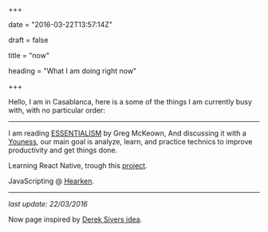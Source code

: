+++

date = "2016-03-22T13:57:14Z"

draft = false

title = "now"

heading = "What I am doing right now"

+++

Hello, I am in Casablanca, here is a some of the things I am currently busy with, with no particular order:
___


I am reading [ESSENTIALISM](https://www.youtube.com/watch?v=T9x6D09AKBU) by Greg McKeown, And discussing it with a [Youness](https://twitter.com/YounesMouaddib), our main goal is analyze, learn, and practice technics to improve productivity and get things done.

Learning React Native, trough this [project](https://github.com/elhoucine/PropertyFinder).

JavaScripting @ [Hearken](http://hearken.io).

___

*last update: 22/03/2016*

Now page inspired by [Derek Sivers idea](http://sivers.org/nowff).
